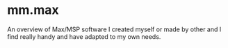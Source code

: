 # mm.max
An overview of Max/MSP software I created myself or made by other and I find really handy and have adapted to my own needs.

